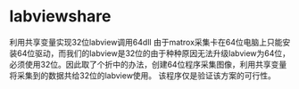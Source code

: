 # labviewshare
利用共享变量实现32位labview调用64dll
由于matrox采集卡在64位电脑上只能安装64位驱动，而我们的labview是32位的由于种种原因无法升级labview为64位，必须使用32位。因此取了个折中的办法，创建64位程序采集图像，利用共享变量将采集到的数据共给32位的labview使用。
该程序仅是验证该方案的可行性。
